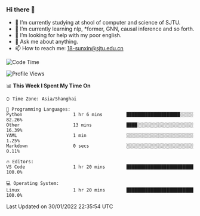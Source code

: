 ### Hi there 👋

<!--
**sunxin000/sunxin000** is a ✨ _special_ ✨ repository because its `README.md` (this file) appears on your GitHub profile.

Here are some ideas to get you started:

- 🔭 I’m currently working on ...
- 🌱 I’m currently learning ...
- 👯 I’m looking to collaborate on ...
- 🤔 I’m looking for help with ...
- 💬 Ask me about ...
- 📫 How to reach me: ...
- 😄 Pronouns: ...
- ⚡ Fun fact: ...
-->
- 🏫 I’m currently studying at shool of computer and science of SJTU.
- 🌱 I’m currently learning nlp, \*former, GNN, causal inference and so forth.
- 🤔 I’m looking for help with my poor english.
- 💬 Ask me about anything.
- 📫 How to reach me: 18-sunxin@sjtu.edu.cn
<!--START_SECTION:waka-->
![Code Time](http://img.shields.io/badge/Code%20Time-85%20hrs%2027%20mins-blue)

![Profile Views](http://img.shields.io/badge/Profile%20Views-1-blue)

📊 **This Week I Spent My Time On** 

```text
⌚︎ Time Zone: Asia/Shanghai

💬 Programming Languages: 
Python                   1 hr 6 mins         ████████████████████░░░░░   82.26% 
Other                    13 mins             ████░░░░░░░░░░░░░░░░░░░░░   16.39% 
YAML                     1 min               ░░░░░░░░░░░░░░░░░░░░░░░░░   1.25% 
Markdown                 0 secs              ░░░░░░░░░░░░░░░░░░░░░░░░░   0.11%

🔥 Editors: 
VS Code                  1 hr 20 mins        █████████████████████████   100.0%

💻 Operating System: 
Linux                    1 hr 20 mins        █████████████████████████   100.0%

```


 Last Updated on 30/01/2022 22:35:54 UTC
<!--END_SECTION:waka-->
